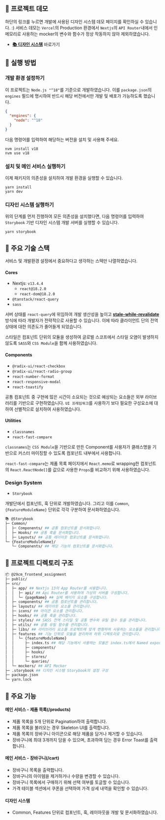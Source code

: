 ## 🚀 프로젝트 데모

하단의 링크를 누르면 개발에 사용된 디자인 시스템 데모 페이지를 확인하실 수 있습니다. :)
서비스 데모는 `Vercel`의 Production 환경에서 `Nextjs`의 `API Router`내에서 인메모리로 사용하는 mocker의 변수와 함수가 정상 작동하지 않아 제외하였습니다.

- **[📚 디자인 시스템](https://29cm-frontend-assignment.vercel.app/)** 바로가기

## 🏁 실행 방법

### 개발 환경 설정하기

이 프로젝트는 `Node.js "^18"`를 기준으로 개발하였습니다. 이를 `package.json`의 `engines` 필드에 명시하여 반드시 해당 버전에서만 개발 및 배포가 가능하도록 했습니다.

```json
{
  "engines": {
    "node": "^18"
  }
}
```

다음 명령어를 입력하여 해당하는 버전을 설치 및 사용해 주세요.

```
nvm install v18
nvm use v18
```

### 설치 및 메인 서비스 실행하기

이제 패키지의 의존성을 설치하여 개발 환경을 실행할 수 있습니다.

```
yarn install
yarn dev
```

### 디자인 시스템 실행하기

위의 단계를 먼저 진행하여 모든 의존성을 설치했다면, 다음 명령어를 입력하여 `Storybook` 기반 디자인 시스템 개발 서버를 실행할 수 있습니다.

```
yarn storybook
```

## 🔧 주요 기술 스택

서비스 및 개발환경 설정에서 중요하다고 생각하는 스택만 나열하였습니다.

#### Cores

- Nextjs: `v13.4.4`
  - `react@18.2.0`
  - `react-dom@18.2.0`
- `@tanstack/react-query`
- `sass`

서버 상태를 `react-query`에 위임하여 개발 생산성을 높이고 **[stale-while-revalidate](https://web.dev/stale-while-revalidate/)** 방식에 따라 개발자가 전략적으로 사용할 수 있습니다. 이에 따라 클라이언트 단의 전역 상태에 대한 의존도가 줄어들게 되었습니다.

스타일은 컴포넌트 단위의 모듈을 생성하여 글로벌 스코프에서 스타일 오염이 발생하지 않도록 `SASS`와 `CSS Module`을 함께 사용하였습니다.

#### Components

- `@radix-ui/react-checkbox`
- `@radix-ui/react-radio-group`
- `react-number-format`
- `react-responsive-modal`
- `react-toastify`

공통 컴포넌트 중 구현에 많은 시간이 소요되는 것으로 예상되는 요소들은 외부 라이브러리를 기반으로 구현하였습니다. `UI 프레임워크`를 사용하기 보다 필요한 구성요소에 대하여 선별적으로 설치하여 사용하였습니다.

#### Utilities

- `classnames`
- `react-fast-compare`

`classnames`는 `CSS Module`을 기반으로 만든 Component를 사용자가 클래스명을 기반으로 커스터 마이징할 수 있도록 컴포넌트 내부에서 사용합니다.

`react-fast-compare`는 제품 목록 페이지에서 `React.memo`로 wrapping한 컴포넌트의 `React.ReactNode[]`를 값으로 사용한 `Props`를 비교하기 위해 사용하였습니다.

### Design System

- `Storybook`

개발단에서 컴포넌트, 훅 단위로 개발하였습니다. 그리고 이를 `Common`, `{FeatureModuleName}` 단위로 각각 구분하여 문서화하였습니다.

```bash
📚 @Storybook
├─ Common/
│  ├─ Components/ ## 공통 컴포넌트를 문서화합니다.
│  ├─ Hooks/ ## 공통 훅을 문서화합니다.
│  ├─ Layouts/ ## 공통 레이아웃 컴포넌트를 문서화합니다.
└─ {FeatureModuleName}/
   └─ Components/ ## 해당 기능의 컴포넌트를 문서화합니다.
```

## 📁 프로젝트 디렉토리 구조

```bash
📦 @29cm_frontend_assignment
├─ public/
├─ src/
│  ├─ app/ ## Nextjs 13의 App Router를 사용합니다.
│  │  ├─ api/ ## Api Router를 사용하여 가상의 서버를 구성합니다.
│  │  └─ {pageName} ## 실제 페이지 요소를 구성합니다.
│  ├─ components/ ## 공통 컴포넌트를 관리합니다.
│  ├─ layouts/ ## 레이아웃 요소를 관리합니다.
│  ├─ icons/ ## 아이콘 요소를 관리합니다.
│  ├─ hooks/ ## 공통 훅을 관리합니다.
│  ├─ styles/ ## SASS 전역 스타일 및 공통 변수와 유틸 함수 등을 관리합니다.
│  ├─ utils/ ## 공통 유틸 함수를 관리합니다.
│  ├─ libs/ ## 라이브러리 요소를 프로젝트에 맞게 변형하여 사용하는 요소들을 관리합니다.
│  ├─ features ## 기능 단위로 모듈을 분리하여 하위 디렉토리로 관리합니다.
│  │  └─ {featureModuleName}
│  │     ├─ index.ts ## 해당 기능에서 사용하는 모듈은 index.ts에서 Named export합니다.
│  │     ├─ components/
│  │     ├─ hooks/
│  │     ├─ stores/
│  │     └─ queries/
│  └─ mockers/ ## API Mocker
├─ .storybook ## 디자인 시스템 Storybook의 설정 구성
├─ package.json
└─ yarn.lock
```

## 🧰 주요 기능

#### 메인 서비스 - 제품 목록(/products)

- 제품 목록을 5개 단위로 Pagination하여 출력합니다.
- 제품 목록을 불러오는 경우 Skeleton UI를 출력합니다.
- 제품 목록의 장바구니 아이콘으로 해당 제품을 담거나 제거할 수 있습니다.
- 장바구니에 최대 3개까지 담을 수 있으며, 초과하여 담는 경우 Error Toast를 출력합니다.

#### 메인 서비스 - 장바구니(/cart)

- 장바구니 목록을 출력합니다.
- 장바구니의 아이템을 제거하거나 수량을 변경할 수 있습니다.
- 장바구니 목록에서 구매하기 위해 선택 여부를 토글할 수 있습니다.
- 가격 테이블 섹션에서 쿠폰을 선택하여 가격 상세 내역을 확인할 수 있습니다.

#### 디자인 시스템

- Common, Features 단위로 컴포넌트, 훅, 레이아웃을 개발 및 문서화하였습니다.
